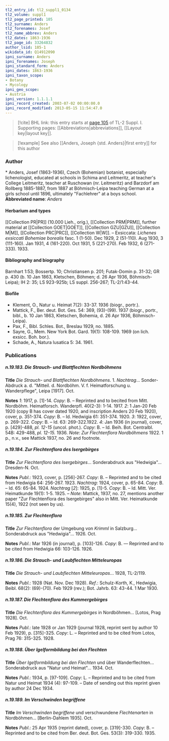 ```yaml
---
tl2_entry_id: tl2_suppl1_0134
tl2_volume: suppl1
tl2_page_printed: 105
tl2_surname: Anders
tl2_forenames: Josef
tl2_name_abbrev: Anders
tl2_dates: 1863-1936
tl2_page_id: 33264832
author_lsid: 185-1
wikidata_id: Q14912090
ipni_surname: Anders
ipni_forenames: Joseph
ipni_standard_form: Anders
ipni_dates: 1863-1936
ipni_taxon_scope: 
- Botany
- Mycology
ipni_geo_scope: 
- Austria
ipni_version: 1.1.1.1
ipni_record_created: 2003-07-02 00:00:00.0
ipni_record_modified: 2013-05-15 11:54:47.0
---
```



> [!cite] BHL link: this entry starts at [page 105](https://www.biodiversitylibrary.org/page/33264832) of TL-2 Suppl. I.
> Supporting pages: [[Abbreviations|abbreviations]], [[Layout key|layout key]].

> [!example] See also [[Anders, Joseph {std. Anders}|first entry]] for this author

### Author

\* Anders, Josef (1863-1936), Czech (Bohemian) botanist, especially lichenologist, educated at schools in Schima and Leitmeritz, at teacher's College Leitmeritz, teacher at Ruschowan (nr. Leitmeritz) and Barzdorf am Rollberg 1885-1887, from 1887 at Böhmisch-Leipa teaching German at a girls school until 1896, ultimately "Fachlehrer" at a boys school. 
**Abbreviated name**: *Anders*

#### Herbarium and types

[[Collection PR|PR]] (10.000 Lieh., orig.), [[Collection PRM|PRM]], further material at [[Collection GOET|GOET]], [[Collection GZU|GZU]], [[Collection M|M]], [[Collection PRC|PRC]], [[Collection W|W]]. – Exsiccata: *Lichenes exsiccati Bohemiae borealis* fasc. 1 (1-50). Dec 1929, 2 (51-110). Aug 1930, 3 (111-160). Jan 1931, 4 (161-220). Oct 1931, 5 (221-270). Feb 1932, 6 (271-333). 1933.

#### Bibliography and biography

Barnhart 1:53; Bossertp. 10; Christiansen p. 201; Futak-Domin p. 31-32; GR p. 430 (b. 10 Jan 1863, Kletschen, Böhmen; d. 26 Apr 1936, Böhmisch-Leipa); IH 2: 35; LS 923-925b; LS suppl. 256-267; TL-2/1:43-44.

#### Biofile

- Klement, O., Natur u. Heimat 7(2): 33-37. 1936 (biogr., portr.).
- Mattick, F., Ber. deut. Bot. Ges. 54: 369, (93)-(99). 1937 (biogr., portr., bibl., b. 10 Jan 1863, Kletschen, Bohemia, d. 26 Apr 1936, Böhmisch-Leipa).
- Pax, F., Bibl. Schles. Bot., Breslau 1929, no. 1885.
- Sayre, G., Mem. New York Bot. Gard. 19(1): 108-109. 1969 (on lich. exsicc. Boh. bor.).
- Schade, A., Natura lusatica 5: 34. 1961.

### Publications

##### n.19.183. Die Strauch- und Blattflechten Nordböhmens

**Title**
*Die Strauch- und Blattflechten Nordböhmens*. 1. *Nachtrag*... Sonder-Abdruck a. d. "Mitteil. d. Nordböhm. V. f. Heimatforschung u. Wanderpflege", Leipa \[1917\]. Oct.

**Notes**
*1*: 1917, p. \[1\]-14. *Copy*: B. – Reprinted and to becited from Mitt. Nordböhm. Heimatforsch. Wanderpfl. 40(2-3): 1-14. 1917.
*2*: 1 Jan-20 Feb 1920 (copy B has cover dated 1920, and inscription Anders 20 Feb 1920), cover, p. 351-374. *Copy*: B. – Id. Hedwigia 61: 351-374. 1920.
*3*: 1922, cover, p. 269-322. *Copy*: B. – Id. 63: 269-322.1922.
*4*: Jan 1936 (in journal), cover, p. \[429\]-488, *pl. 12-15* (uncol. phot.). *Copy*: B. – Id. Beih. Bot. Centralbl. 54B: 429-488, *pl. 12-15.* 1936.
*Note*: *Zur Flechtenflora Nordböhmens* 1922. 1 p., n.v., see Mattick 1937, no. 26 and footnote.

##### n.19.184. Zur Flechtenflora des Isergebirges

**Title**
*Zur Flechtenflora des Isergebirges*... Sonderabdruck aus "Hedwigia"... Dresden-N. Oct.

**Notes**
*Publ*.: 1923, cover, p. \[256\]-267. *Copy*: B. – Reprinted and to be cited from Hedwigia 64: 256-267. 1923.
*Nachtrag*: 1924, cover, p. 65-84. *Copy*: B. – Id. 65: 65-84. 1924.
*Nachtrag* \[*2*\]: 1925, p. \[1\]-5. *Copy*: B. – Id. Mitt. Ver. Heimatkunde 19(1): 1-5. 1925. – *Note*: Mattick, 1937, no. 27, mentions another paper "Zur Flechtenflora des Isergebirges" also in Mitt. Ver. Heimatkunde 15(4), 1922 (not seen by us).

##### n.19.185. Zur Flechtenflora

**Title**
*Zur Flechtenflora* der Umgebung von *Krimml* in Salzburg... Sonderabdruck aus "Hedwigia"... 1926. Oct.

**Notes**
*Publ*.: Mar 1926 (in journal), p. \[103\]-126. *Copy*: B. — Reprinted and to be cited from Hedwigia 66: 103-126. 1926.

##### n.19.186. Die Strauch- und Laubflechten Mitteleuropas

**Title**
*Die Strauch- und Laubflechten Mitteleuropas*... 1928, TL-2/119.

**Notes**
*Publ*.: 1928 (Nat. Nov. Dec 1928).
*Ref*.: Schulz-Korth, K., Hedwigia, Beibl. 68(2): (69)-(70). Feb 1929 (rev.); Bot. Jahrb. 63: 43-44. 1 Mar 1930.

##### n.19.187. Die Flechtenflora des Kummergebirges

**Title**
*Die Flechtenflora des Kummergebirges* in Nordböhmen... \[Lotos, Prag 1928\]. Oct.

**Notes**
*Publ*.: late 1928 or Jan 1929 (journal 1928, reprint sent by author 10 Feb 1929), p. \[315\]-325.
*Copy*: L. – Reprinted and to be cited from Lotos, Prag 76: 315-325. 1928.

##### n.19.188. Über Igelformbildung bei den Flechten

**Title**
*Über Igelformbildung bei den Flechten* und über Wanderflechten... Sonderabdruck aus "Natur und Heimat"... 1934. Oct.

**Notes**
*Publ*.: 1934, p. \[97-109\]. *Copy*: L. – Reprinted and to be cited from Natur und Heimat 1934 (4): 97-109. – Date of sending out this reprint given by author 24 Dec 1934.

##### n.19.189. Im Verschwinden begriffene

**Title**
*Im Verschwinden begriffene* und verschwundene *Flechtenarten* in Nordböhmen... \[Berlin-Dahlem 1935\]. Oct.

**Notes**
*Publ*.: 25 Apr 1935 (reprint dated), cover, p. \[319\]-330. *Copy*: B. – Reprinted and to be cited from Ber. deut. Bot. Ges. 53(3): 319-330. 1935.

